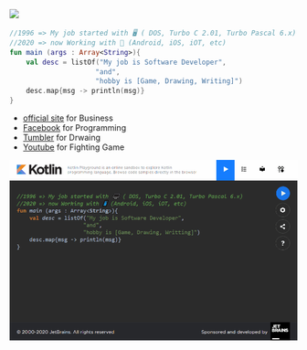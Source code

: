 ![](http://vintageappmaker.com/wp-content/uploads/2015/03/cropped-logo.png)
~~~kotlin
//1996 => My job started with 🖥️ ( DOS, Turbo C 2.01, Turbo Pascal 6.x)
//2020 => now Working with 📱 (Android, iOS, iOT, etc)
fun main (args : Array<String>){
    val desc = listOf("My job is Software Developer", 
                     "and", 
                     "hobby is [Game, Drawing, Writing]")
    desc.map{msg -> println(msg)}
}
~~~

- [official site](https://vintageappmaker.com/) for Business
- [Facebook](https://www.facebook.com/VintageAppMaker/) for Programming
- [Tumbler](https://vintageappmaker.tumblr.com/) for Drwaing
- [Youtube](https://www.youtube.com/channel/UCBceBltbsm2ckxPOE-5O-0w/videos) for Fighting Game

![](https://raw.githubusercontent.com/VintageAppMaker/VintageAppMaker/master/intro.gif)
